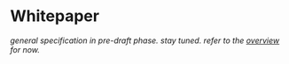 # Whitepaper

*general specification in pre-draft phase. stay tuned. refer to the [overview](VOTECHAINS.md) for now.*
